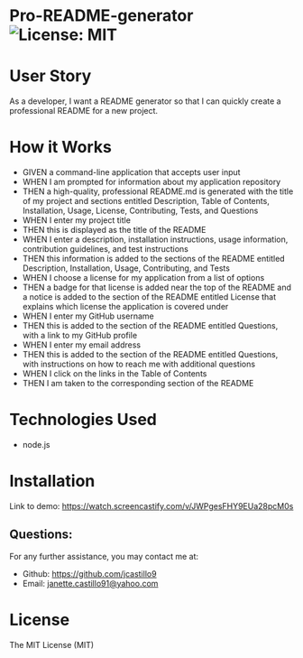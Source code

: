 # Pro-README-generator ![License: MIT](<https://img.shields.io/badge/License-MIT-yellow.svg>)

# User Story
As a developer, I want a README generator so that I can quickly create a professional README for a new project.

# How it Works

* GIVEN a command-line application that accepts user input
* WHEN I am prompted for information about my application repository
* THEN a high-quality, professional README.md is generated with the title of my project and sections entitled Description, Table of Contents, Installation, Usage, License, Contributing, Tests, and Questions
* WHEN I enter my project title
* THEN this is displayed as the title of the README
* WHEN I enter a description, installation instructions, usage information, contribution guidelines, and test instructions
* THEN this information is added to the sections of the README entitled Description, Installation, Usage, Contributing, and Tests
* WHEN I choose a license for my application from a list of options
* THEN a badge for that license is added near the top of the README and a notice is added to the section of the README entitled License that explains which license the application is covered under
* WHEN I enter my GitHub username
* THEN this is added to the section of the README entitled Questions, with a link to my GitHub profile
* WHEN I enter my email address
* THEN this is added to the section of the README entitled Questions, with instructions on how to reach me with additional questions
* WHEN I click on the links in the Table of Contents
* THEN I am taken to the corresponding section of the README


# Technologies Used
* node.js

# Installation
Link to demo: <https://watch.screencastify.com/v/JWPgesFHY9EUa28pcM0s>


 ## Questions:
  For any further assistance, you may contact me at:

  * Github: <https://github.com/jcastillo9>
  * Email: janette.castillo91@yahoo.com

# License
 
The MIT License (MIT)
